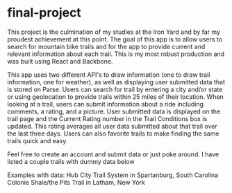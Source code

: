# final-project

This project is the culmination of my studies at the Iron Yard and by far my proudest achievement at this point. The goal of this app is to allow users to search for mountain bike trails and for the app to provide current and relevant information about each trail. This is my most robust production and was built using React and Backbone.

This app uses two different API's to draw information (one to draw trail information, one for weather), as well as displaying user submitted data that is stored on Parse. Users can search for trail by entering a city and/or state or using geolocation to provide trails within 25 miles of their location. When looking at a trail, users can submit information about a ride including comments, a rating, and a picture. User submitted data is displayed on the trail page and the Current Rating number in the Trail Conditions box is updated. This rating averages all user data submitted about that trail over the last three days. Users can also favorite trails to make finding the same trails quick and easy.

Feel free to create an account and submit data or just poke around. I have listed a couple trails with dummy data below


Examples with data:
Hub City Trail System in Spartanburg, South Carolina
Colonie Shale/the Pits Trail in Latham, New York
